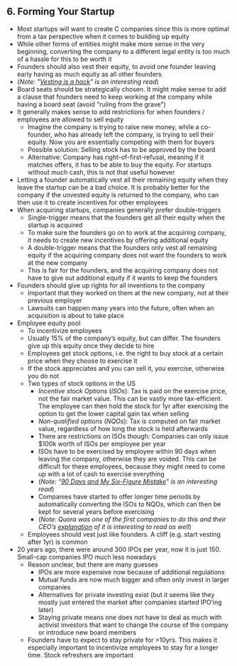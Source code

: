 ## 6. Forming Your Startup

* Most startups will want to create C companies since this is more optimal from a tax perspective when it comes to building up equity
* While other forms of entities might make more sense in the very beginning, converting the company to a different legal entity is too much of a hassle for this to be worth it
* Founders should also vest their equity, to avoid one founder leaving early having as much equity as all other founders
* (*Note: "[Vesting is a hack](https://www.danshapiro.com/blog/2012/04/vesting-is-a-hack/)" is an interesting read*)
* Board seats should be strategically chosen. It might make sense to add a clause that founders need to keep working at the company while having a board seat (avoid "ruling from the grave")
* It generally makes sense to add restrictions for when founders / employees are allowed to sell equity
    * Imagine the company is trying to raise new money, while a co-founder, who has already left the company, is trying to sell their equity. Now you are essentially competing with them for buyers
    * Possible solution: Selling stock has to be approved by the board
    * Alternative: Company has right-of-first-refusal, meaning if it matches offers, it has to be able to buy the equity. For startups without much cash, this is not that useful however
* Letting a founder automatically vest all their remaining equity when they leave the startup can be a bad choice. It is probably better for the company if the unvested equity is returned to the company, who can then use it to create incentives for other employees
* When acquiring startups, companies generally prefer double-triggers
    * Single-trigger means that the founders get all their equity when the startup is acquired
    * To make sure the founders go on to work at the acquiring company, it needs to create new incentives by offering additional equity
    * A double-trigger means that the founders only vest all remaining equity if the acquiring company does not want the founders to work at the new company
    * This is fair for the founders, and the acquiring company does not have to give out additional equity if it wants to keep the founders
* Founders should give up rights for all inventions to the company
    * Important that they worked on them at the new company, not at their previous employer
    * Lawsuits can happen many years into the future, often when an acquisition is about to take place
* Employee equity pool
    * To incentivize employees
    * Usually 15% of the company’s equity, but can differ. The founders give up this equity once they decide to hire
    * Employees get stock options, i.e. the right to buy stock at a certain price when they choose to exercise it
    * If the stock appreciates and you can sell it, you exercise, otherwise you do not
    * Two types of stock options in the US
        * *Incentive stock Options* (*ISOs*): Tax is paid on the exercise price, not the fair market value. This can be vastly more tax-efficient. The employee can then hold the stock for 1yr after exercising the option to get the lower capital gain tax when selling
        * *Non-qualified options* (*NQOs*): Tax is computed on fair market value, regardless of how long the stock is held afterwards
        * There are restrictions on ISOs though: Companies can only issue $100k worth of ISOs per employee per year
        * ISOs have to be exercised by employee within 90 days when leaving the company, otherwise they are voided. This can be difficult for these employees, because they might need to come up with a lot of cash to exercise everything
        * (*Note: “[90 Days and My Six-Figure Mistake](https://medium.com/@ben_mathes/90-days-and-my-six-figure-mistake-a495f4a188e2)” is an interesting read*)
        * Companies have started to offer longer time periods by automatically converting the ISOs to NQOs, which can then be kept for several years before exercising
        * (*Note: Quora was one of the first companies to do this and their CEO’s [explanation](https://www.quora.com/Why-do-most-startups-force-employees-to-exercise-their-vested-ISO-options-within-90-days-if-they-leave-rather-than-the-option-to-convert-to-NSOs) of it is interesting to read as well*)
    * Employees should vest just like founders. A cliff (e.g. start vesting after 1yr) is common
* 20 years ago, there were around 300 IPOs per year, now it is just 150. Small-cap companies IPO much less nowadays
    * Reason unclear, but there are many guesses
      * IPOs are more expensive now because of additional regulations
      * Mutual funds are now much bigger and often only invest in larger companies
      * Alternatives for private investing exist (but it seems like they mostly just entered the market after companies started IPO’ing later)
      * Staying private means one does not have to deal as much with activist investors that want to change the course of the company or introduce new board members
    * Founders have to expect to stay private for >10yrs. This makes it especially important to incentivize employees to stay for a longer time. Stock refreshers are important
